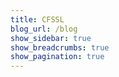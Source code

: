 ```yaml
---
title: CFSSL
blog_url: /blog
show_sidebar: true
show_breadcrumbs: true
show_pagination: true
---
```


